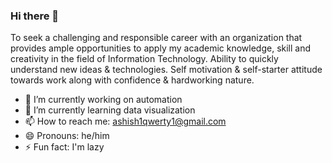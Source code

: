 ### Hi there 👋

To seek a challenging and responsible career with an organization that provides ample opportunities to apply my academic knowledge, skill and creativity in the field of Information Technology. Ability to quickly understand new ideas & technologies. Self motivation & self-starter attitude towards work along with confidence & hardworking nature.

- 🔭 I’m currently working on automation
- 🌱 I’m currently learning data visualization
- 📫 How to reach me: ashish1qwerty1@gmail.com
- 😄 Pronouns: he/him
- ⚡ Fun fact: I'm lazy

<!--

- 🔭 I’m currently working on automation
- 🌱 I’m currently learning data visualization
- 👯 I’m looking to collaborate on ...
- 🤔 I’m looking for help with ...
- 💬 Ask me about ...
- 📫 How to reach me: ashish1qwerty1@gmail.com
- 😄 Pronouns: he/him
- ⚡ Fun fact: I'm lazy
-->
